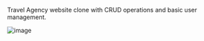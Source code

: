 Travel Agency website clone with CRUD operations and basic user management.

![image](https://user-images.githubusercontent.com/71189300/179403167-16b38697-60fa-4c24-8fef-ebbc3c711fb6.png)

